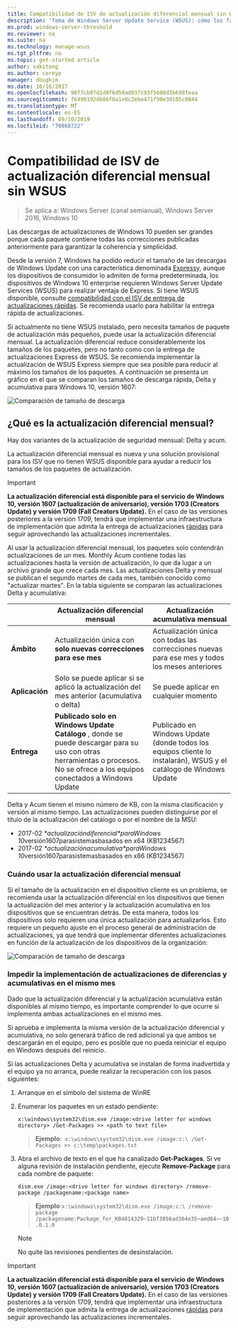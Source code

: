 ```yaml
---
title: Compatibilidad de ISV de actualización diferencial mensual sin WSUS
description: 'Tema de Windows Server Update Service (WSUS): cómo los fabricantes de software independientes (ISV) pueden usar temporalmente la actualización diferencial mensual en lugar de la entrega de actualizaciones Express de WSUS para reducir el tamaño de los paquetes'
ms.prod: windows-server-threshold
ms.reviewer: na
ms.suite: na
ms.technology: manage-wsus
ms.tgt_pltfrm: na
ms.topic: get-started article
author: sakitong
ms.author: coreyp
manager: dougkim
ms.date: 10/16/2017
ms.openlocfilehash: 9077cb87d1d0f6d59ad037c93f5608d3b698feaa
ms.sourcegitcommit: f6490192d686f0a1e0c2ebe471f98e30105c0844
ms.translationtype: MT
ms.contentlocale: es-ES
ms.lasthandoff: 09/10/2019
ms.locfileid: "70868722"
---
```

# <a name="monthly-delta-update-isv-support-without-wsus"></a>Compatibilidad de ISV de actualización diferencial mensual sin WSUS

>Se aplica a: Windows Server (canal semianual), Windows Server 2016, Windows 10

Las descargas de actualizaciones de Windows 10 pueden ser grandes porque cada paquete contiene todas las correcciones publicadas anteriormente para garantizar la coherencia y simplicidad.  

Desde la versión 7, Windows ha podido reducir el tamaño de las descargas de Windows Update con una característica denominada [Express](https://technet.microsoft.com/library/cc708456(v=ws.10).aspx#Anchor_2)y, aunque los dispositivos de consumidor lo admiten de forma predeterminada, los dispositivos de Windows 10 enterprise requieren Windows Server Update Services (WSUS) para realizar ventaja de Express. Si tiene WSUS disponible, consulte [compatibilidad con el ISV de entrega de actualizaciones rápidas](express-update-delivery-ISV-support.md). Se recomienda usarlo para habilitar la entrega rápida de actualizaciones. 

Si actualmente no tiene WSUS instalado, pero necesita tamaños de paquete de actualización más pequeños, puede usar la actualización diferencial mensual. La actualización diferencial reduce considerablemente los tamaños de los paquetes, pero no tanto como con la entrega de actualizaciones Express de WSUS. Se recomienda implementar la actualización de WSUS Express siempre que sea posible para reducir al máximo los tamaños de los paquetes. A continuación se presenta un gráfico en el que se comparan los tamaños de descarga rápida, Delta y acumulativa para Windows 10, versión 1607:

![Comparación de tamaño de descarga](../../media/express-update-delivery-isv-support/delta-1.png)

## <a name="what-is-monthly-delta-update"></a>¿Qué es la actualización diferencial mensual?

Hay dos variantes de la actualización de seguridad mensual: Delta y acum.

La actualización diferencial mensual es nueva y una solución provisional para los ISV que no tienen WSUS disponible para ayudar a reducir los tamaños de los paquetes de actualización.

>[!IMPORTANT]
>**La actualización diferencial está disponible para el servicio de Windows 10, versión 1607 (actualización de aniversario), versión 1703 (Creators Update) y versión 1709 (Fall Creators Update).** En el caso de las versiones posteriores a la versión 1709, tendrá que implementar una infraestructura de implementación que admita la entrega de actualizaciones [rápidas](express-update-delivery-ISV-support.md) para seguir aprovechando las actualizaciones incrementales.

Al usar la actualización diferencial mensual, los paquetes solo contendrán actualizaciones de un mes. Monthly Acum contiene todas las actualizaciones hasta la versión de actualización, lo que da lugar a un archivo grande que crece cada mes. Las actualizaciones Delta y mensual se publican el segundo martes de cada mes, también conocido como "actualizar martes". En la tabla siguiente se comparan las actualizaciones Delta y acumulativa:

|                    | Actualización **diferencial** mensual                                                                                                                                                                                                       | Actualización **acumulativa** mensual                                                                                                                                                                                             |
|--------------------|--------------------------------------------------------------------------------------------------------------------------------------------------------------------------------------------------------------------------------|---------------------------------------------------------------------------------------------------------------------------------------------------------------------------------------------------------------------------|
| **Ámbito**          | Actualización única con **solo nuevas correcciones para ese mes**                                                                                                                                                                           | Actualización única con todas las correcciones nuevas para ese mes y todos los meses anteriores                                                                                                                                                   |
| **Aplicación**    | Solo se puede aplicar si se aplicó la actualización del mes anterior (acumulativa o delta)                                                                                                                                           | Se puede aplicar en cualquier momento                                                                                                                                                                                                |
| **Entrega**       | **Publicado solo en Windows Update Catálogo** , donde se puede descargar para su uso con otras herramientas o procesos. No se ofrece a los equipos conectados a Windows Update                                                         | Publicado en Windows Update (donde todos los equipos cliente lo instalarán), WSUS y el catálogo de Windows Update                                                                                                                |

Delta y Acum tienen el mismo número de KB, con la misma clasificación y versión al mismo tiempo. Las actualizaciones pueden distinguirse por el título de la actualización del catálogo o por el nombre de la MSU:

- 2017-02 *\*actualizacióndiferencial\*paraWindows 10*versión1607parasistemasbasados en x64 (KB1234567)
- 2017-02 *\*actualizaciónacumulativa\*paraWindows 10*versión1607parasistemasbasados en x86 (KB1234567)                                                                                                                                                                                                                                                                                                                                                                                                                                                                                                                                                                                                                                                                                                                                                                                                                                                                                      

### <a name="when-to-use-monthly-delta-update"></a>Cuándo usar la actualización diferencial mensual

Si el tamaño de la actualización en el dispositivo cliente es un problema, se recomienda usar la actualización diferencial en los dispositivos que tienen la actualización del mes anterior y la actualización acumulativa en los dispositivos que se encuentran detrás. De esta manera, todos los dispositivos solo requieren una única actualización para actualizarlos. Esto requiere un pequeño ajuste en el proceso general de administración de actualizaciones, ya que tendrá que implementar diferentes actualizaciones en función de la actualización de los dispositivos de la organización:

![Comparación de tamaño de descarga](../../media/express-update-delivery-isv-support/delta-2.png)

### <a name="prevent-deployment-of-delta-and-cumulative-updates-in-the-same-month"></a>Impedir la implementación de actualizaciones de diferencias y acumulativas en el mismo mes

Dado que la actualización diferencial y la actualización acumulativa están disponibles al mismo tiempo, es importante comprender lo que ocurre si implementa ambas actualizaciones en el mismo mes.

Si aprueba e implementa la misma versión de la actualización diferencial y acumulativa, no solo generará tráfico de red adicional ya que ambos se descargarán en el equipo, pero es posible que no pueda reiniciar el equipo en Windows después del reinicio.

Si las actualizaciones Delta y acumulativa se instalan de forma inadvertida y el equipo ya no arranca, puede realizar la recuperación con los pasos siguientes:

1. Arranque en el símbolo del sistema de WinRE
2. Enumerar los paquetes en un estado pendiente:

    `x:\windows\system32\dism.exe /image:<drive letter for windows directory> /Get-Packages >> <path to text file>`
 
    > **Ejemplo**:` x:\windows\system32\dism.exe /image:c:\ /Get-Packages >> c:\temp\packages.txt`
 
3. Abra el archivo de texto en el que ha canalizado **Get-Packages**. Si ve alguna revisión de instalación pendiente, ejecute **Remove-Package** para cada nombre de paquete:
 
   `dism.exe /image:<drive letter for windows directory> /remove-package /packagename:<package name>`
 
    > **Ejemplo**:`x:\windows\system32\dism.exe /image:c:\ /remove-package /packagename:Package_for_KB4014329~31bf3856ad364e35~amd64~~10.0.1.0`
 
    >[!NOTE]
    >No quite las revisiones pendientes de desinstalación.

>[!IMPORTANT]
>**La actualización diferencial está disponible para el servicio de Windows 10, versión 1607 (actualización de aniversario), versión 1703 (Creators Update) y versión 1709 (Fall Creators Update).** En el caso de las versiones posteriores a la versión 1709, tendrá que implementar una infraestructura de implementación que admita la entrega de actualizaciones [rápidas](express-update-delivery-ISV-support.md) para seguir aprovechando las actualizaciones incrementales.
